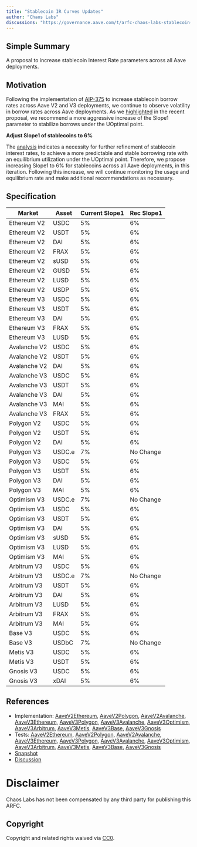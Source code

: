 ```yaml
---
title: "Stablecoin IR Curves Updates"
author: "Chaos Labs"
discussions: "https://governance.aave.com/t/arfc-chaos-labs-stablecoin-ir-curves-updates/15838"
---
```


## Simple Summary

A proposal to increase stablecoin Interest Rate parameters across all Aave deployments.

## Motivation

Following the implementation of [AIP-375](https://app.aave.com/governance/proposal/375/) to increase stablecoin borrow rates across Aave V2 and V3 deployments, we continue to observe volatility in borrow rates across Aave deployments. As we [highlighted](https://governance.aave.com/t/arfc-increase-optimal-borrow-rates-for-ethereum-stablecoin-markets/15096/3) in the recent proposal, we recommend a more aggressive increase of the Slope1 parameter to stabilize borrows under the UOptimal point.

**Adjust Slope1 of stablecoins to 6%**

The [analysis](https://governance.aave.com/t/arfc-chaos-labs-stablecoin-ir-curves-updates/15838) indicates a necessity for further refinement of stablecoin interest rates, to achieve a more predictable and stable borrowing rate with an equilibrium utilization under the UOptimal point.
Therefore, we propose increasing Slope1 to 6% for stablecoins across all Aave deployments, in this iteration. Following this increase, we will continue monitoring the usage and equilibrium rate and make additional recommendations as necessary.

## Specification

| Market       | Asset  | Current Slope1 | Rec Slope1 |
| ------------ | ------ | -------------- | ---------- |
| Ethereum V2  | USDC   | 5%             | 6%         |
| Ethereum V2  | USDT   | 5%             | 6%         |
| Ethereum V2  | DAI    | 5%             | 6%         |
| Ethereum V2  | FRAX   | 5%             | 6%         |
| Ethereum V2  | sUSD   | 5%             | 6%         |
| Ethereum V2  | GUSD   | 5%             | 6%         |
| Ethereum V2  | LUSD   | 5%             | 6%         |
| Ethereum V2  | USDP   | 5%             | 6%         |
| Ethereum V3  | USDC   | 5%             | 6%         |
| Ethereum V3  | USDT   | 5%             | 6%         |
| Ethereum V3  | DAI    | 5%             | 6%         |
| Ethereum V3  | FRAX   | 5%             | 6%         |
| Ethereum V3  | LUSD   | 5%             | 6%         |
| Avalanche V2 | USDC   | 5%             | 6%         |
| Avalanche V2 | USDT   | 5%             | 6%         |
| Avalanche V2 | DAI    | 5%             | 6%         |
| Avalanche V3 | USDC   | 5%             | 6%         |
| Avalanche V3 | USDT   | 5%             | 6%         |
| Avalanche V3 | DAI    | 5%             | 6%         |
| Avalanche V3 | MAI    | 5%             | 6%         |
| Avalanche V3 | FRAX   | 5%             | 6%         |
| Polygon V2   | USDC   | 5%             | 6%         |
| Polygon V2   | USDT   | 5%             | 6%         |
| Polygon V2   | DAI    | 5%             | 6%         |
| Polygon V3   | USDC.e | 7%             | No Change  |
| Polygon V3   | USDC   | 5%             | 6%         |
| Polygon V3   | USDT   | 5%             | 6%         |
| Polygon V3   | DAI    | 5%             | 6%         |
| Polygon V3   | MAI    | 5%             | 6%         |
| Optimism V3  | USDC.e | 7%             | No Change  |
| Optimism V3  | USDC   | 5%             | 6%         |
| Optimism V3  | USDT   | 5%             | 6%         |
| Optimism V3  | DAI    | 5%             | 6%         |
| Optimism V3  | sUSD   | 5%             | 6%         |
| Optimism V3  | LUSD   | 5%             | 6%         |
| Optimism V3  | MAI    | 5%             | 6%         |
| Arbitrum V3  | USDC   | 5%             | 6%         |
| Arbitrum V3  | USDC.e | 7%             | No Change  |
| Arbitrum V3  | USDT   | 5%             | 6%         |
| Arbitrum V3  | DAI    | 5%             | 6%         |
| Arbitrum V3  | LUSD   | 5%             | 6%         |
| Arbitrum V3  | FRAX   | 5%             | 6%         |
| Arbitrum V3  | MAI    | 5%             | 6%         |
| Base V3      | USDC   | 5%             | 6%         |
| Base V3      | USDbC  | 7%             | No Change  |
| Metis V3     | USDC   | 5%             | 6%         |
| Metis V3     | USDT   | 5%             | 6%         |
| Gnosis V3    | USDC   | 5%             | 6%         |
| Gnosis V3    | xDAI   | 5%             | 6%         |

## References

- Implementation: [AaveV2Ethereum](https://github.com/bgd-labs/aave-proposals-v3/blob/main/src/20231221_Multi_StablecoinIRCurvesUpdates/AaveV2Ethereum_StablecoinIRCurvesUpdates_20231221.sol), [AaveV2Polygon](https://github.com/bgd-labs/aave-proposals-v3/blob/main/src/20231221_Multi_StablecoinIRCurvesUpdates/AaveV2Polygon_StablecoinIRCurvesUpdates_20231221.sol), [AaveV2Avalanche](https://github.com/bgd-labs/aave-proposals-v3/blob/main/src/20231221_Multi_StablecoinIRCurvesUpdates/AaveV2Avalanche_StablecoinIRCurvesUpdates_20231221.sol), [AaveV3Ethereum](https://github.com/bgd-labs/aave-proposals-v3/blob/main/src/20231221_Multi_StablecoinIRCurvesUpdates/AaveV3Ethereum_StablecoinIRCurvesUpdates_20231221.sol), [AaveV3Polygon](https://github.com/bgd-labs/aave-proposals-v3/blob/main/src/20231221_Multi_StablecoinIRCurvesUpdates/AaveV3Polygon_StablecoinIRCurvesUpdates_20231221.sol), [AaveV3Avalanche](https://github.com/bgd-labs/aave-proposals-v3/blob/main/src/20231221_Multi_StablecoinIRCurvesUpdates/AaveV3Avalanche_StablecoinIRCurvesUpdates_20231221.sol), [AaveV3Optimism](https://github.com/bgd-labs/aave-proposals-v3/blob/main/src/20231221_Multi_StablecoinIRCurvesUpdates/AaveV3Optimism_StablecoinIRCurvesUpdates_20231221.sol), [AaveV3Arbitrum](https://github.com/bgd-labs/aave-proposals-v3/blob/main/src/20231221_Multi_StablecoinIRCurvesUpdates/AaveV3Arbitrum_StablecoinIRCurvesUpdates_20231221.sol), [AaveV3Metis](https://github.com/bgd-labs/aave-proposals-v3/blob/main/src/20231221_Multi_StablecoinIRCurvesUpdates/AaveV3Metis_StablecoinIRCurvesUpdates_20231221.sol), [AaveV3Base](https://github.com/bgd-labs/aave-proposals-v3/blob/main/src/20231221_Multi_StablecoinIRCurvesUpdates/AaveV3Base_StablecoinIRCurvesUpdates_20231221.sol), [AaveV3Gnosis](https://github.com/bgd-labs/aave-proposals-v3/blob/main/src/20231221_Multi_StablecoinIRCurvesUpdates/AaveV3Gnosis_StablecoinIRCurvesUpdates_20231221.sol)
- Tests: [AaveV2Ethereum](https://github.com/bgd-labs/aave-proposals-v3/blob/main/src/20231221_Multi_StablecoinIRCurvesUpdates/AaveV2Ethereum_StablecoinIRCurvesUpdates_20231221.t.sol), [AaveV2Polygon](https://github.com/bgd-labs/aave-proposals-v3/blob/main/src/20231221_Multi_StablecoinIRCurvesUpdates/AaveV2Polygon_StablecoinIRCurvesUpdates_20231221.t.sol), [AaveV2Avalanche](https://github.com/bgd-labs/aave-proposals-v3/blob/main/src/20231221_Multi_StablecoinIRCurvesUpdates/AaveV2Avalanche_StablecoinIRCurvesUpdates_20231221.t.sol), [AaveV3Ethereum](https://github.com/bgd-labs/aave-proposals-v3/blob/main/src/20231221_Multi_StablecoinIRCurvesUpdates/AaveV3Ethereum_StablecoinIRCurvesUpdates_20231221.t.sol), [AaveV3Polygon](https://github.com/bgd-labs/aave-proposals-v3/blob/main/src/20231221_Multi_StablecoinIRCurvesUpdates/AaveV3Polygon_StablecoinIRCurvesUpdates_20231221.t.sol), [AaveV3Avalanche](https://github.com/bgd-labs/aave-proposals-v3/blob/main/src/20231221_Multi_StablecoinIRCurvesUpdates/AaveV3Avalanche_StablecoinIRCurvesUpdates_20231221.t.sol), [AaveV3Optimism](https://github.com/bgd-labs/aave-proposals-v3/blob/main/src/20231221_Multi_StablecoinIRCurvesUpdates/AaveV3Optimism_StablecoinIRCurvesUpdates_20231221.t.sol), [AaveV3Arbitrum](https://github.com/bgd-labs/aave-proposals-v3/blob/main/src/20231221_Multi_StablecoinIRCurvesUpdates/AaveV3Arbitrum_StablecoinIRCurvesUpdates_20231221.t.sol), [AaveV3Metis](https://github.com/bgd-labs/aave-proposals-v3/blob/main/src/20231221_Multi_StablecoinIRCurvesUpdates/AaveV3Metis_StablecoinIRCurvesUpdates_20231221.t.sol), [AaveV3Base](https://github.com/bgd-labs/aave-proposals-v3/blob/main/src/20231221_Multi_StablecoinIRCurvesUpdates/AaveV3Base_StablecoinIRCurvesUpdates_20231221.t.sol), [AaveV3Gnosis](https://github.com/bgd-labs/aave-proposals-v3/blob/main/src/20231221_Multi_StablecoinIRCurvesUpdates/AaveV3Gnosis_StablecoinIRCurvesUpdates_20231221.t.sol)
- [Snapshot](https://snapshot.org/#/aave.eth/proposal/0x7c158085e4aa7de3a337d0a84a31eed65a7f7f9e3dce45ec90205b448e6f7ab9)
- [Discussion](https://governance.aave.com/t/arfc-chaos-labs-stablecoin-ir-curves-updates/15838)

# Disclaimer

Chaos Labs has not been compensated by any third party for publishing this ARFC.

## Copyright

Copyright and related rights waived via [CC0](https://creativecommons.org/publicdomain/zero/1.0/).
